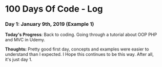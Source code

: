 # 100 Days Of Code - Log

### Day 1: January 9th, 2019 (Example 1)


**Today's Progress**: Back to coding. Going through a tutorial about OOP PHP and MVC in Udemy. 

**Thoughts:** Pretty good first day, concepts and examples were easier to understand than I expected. I Hope this continues to be this way. After all, it's just day 1.   

